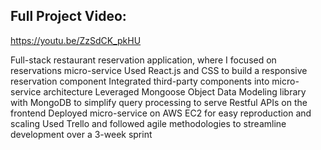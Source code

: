 ## Full Project Video: 

https://youtu.be/ZzSdCK_pkHU

Full-stack restaurant reservation application, where I focused on
reservations micro-service
Used React.js and CSS to build a responsive reservation
component
Integrated third-party components into micro-service
architecture
Leveraged Mongoose Object Data Modeling library with
MongoDB to simplify query processing to serve Restful APIs on
the frontend
Deployed micro-service on AWS EC2 for easy reproduction
and scaling
Used Trello and followed agile methodologies to streamline
development over a 3-week sprint
